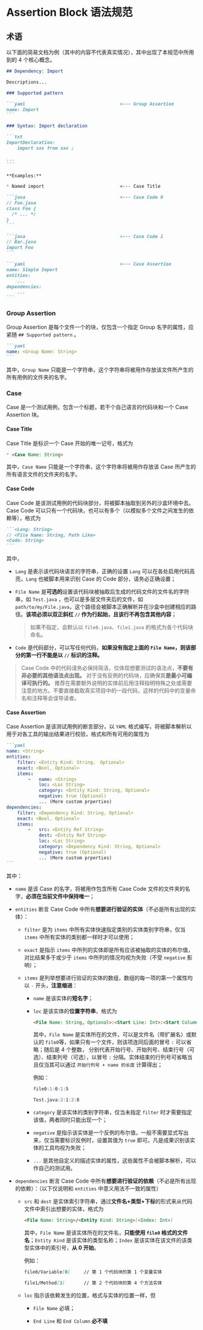 # Assertion Block 语法规范

## 术语

以下面的简易文档为例（其中的内容不代表真实情况），其中出现了本规范中所用到的 4 个核心概念。

~~~md
## Dependency: Import

Descriptions...

### Supported pattern

```yaml                                   <--- Group Assertion
name: Import
```

### Syntax: Import declaration

```txt
ImportDeclaration:
    import xxx from xxx ;

...
```

**Examples:**

* Named import                            <--- Case Title

```java                                   <--- Case Code 0
// Foo.java
class Foo {
  /* ... */
}
```

```java                                   <--- Case Code 1
// Bar.java
import Foo
```

```yaml                                   <--- Case Assertion
name: Simple Import
entities:
    ...
dependencies:
    ...
```
~~~

### Group Assertion

Group Assertion 是每个文件一个的块，仅包含一个指定 Group 名字的属性，应紧随 `## Supported pattern` 。

~~~md
```yaml
name: <Group Name: String>
```
~~~

其中，`Group Name` 只能是一个字符串，这个字符串将被用作存放该文件所产生的所有用例的文件夹的名字。

### Case

Case 是一个测试用例，包含一个标题，若干个自己语言的代码块和一个 Case Assertion 块。

#### Case Title

Case Title 是标识一个 Case 开始的唯一记号，格式为

~~~md
* <Case Name: String>
~~~

其中，`Case Name` 只能是一个字符串，这个字符串将被用作存放该 Case 所产生的所有语言文件的文件夹的名字。

#### Case Code

Case Code 是该测试用例的代码块部分，将被脚本抽取到另外的沙盒环境中去。Case Code 可以只有一个代码块，也可以有多个（以模拟多个文件之间发生的依赖等），格式为

~~~md
```<Lang: String>
// <File Name: String, Path Like>
<Code: String>
```
~~~

其中，
* `Lang` 是表示该代码块语言的字符串，正确的设置 `Lang` 可以在各处启用代码高亮，`Lang` 也被脚本用来识别 Case 的 Code 部分，请务必正确设置；

* `File Name` 是**可选的**设置该代码块被抽取后生成的代码文件的文件名的字符串，如 `Test.java` ，也可以是多层文件夹后的文件，如 `path/to/my/File.java`，这个路径会被脚本正确解析并在沙盒中创建相应的路径。**该项必须以双正斜杠 `//` 作为行起始，且该行不再包含其他内容**；
  > 如果不指定，会默认以 `file0.java`、`file1.java` 的格式为各个代码块命名。

* `Code` 是代码部分，可以写任何代码，**如果没有指定上面的 `File Name`，则该部分的第一行不能是以 `//` 标识的注释。**

> Case Code 中的代码请务必保持简洁，仅体现想要测试的语法点，**不要有非必要的其他语法点出现。** 对于没有反例的代码块，应确保其**是最小可编译可执行的。** 推荐在需要额外说明的实体前后用注释指明特殊之处或需要注意的地方。不要直接截取真实项目中的一段代码，这样的代码中的变量命名和注释等会误导读者。

#### Case Assertion

Case Assertion 是该测试用例的断言部分，以 `YAML` 格式编写，将被脚本解析以用于对各工具的输出结果进行校验，格式和所有可用的属性为

~~~md
```yaml
name: <String>
entities:
    filter: <Entity Kind: String， Optional>
    exact: <Bool, Optional>
    items:
        -   name: <String>
            loc: <Loc String>
            category: <Entity Kind: String, Optional>
            negative: true (Optional)
            ... (More custom prperties)
dependencies:
    filter: <Dependency Kind: String, Optional>
    exact: <Bool, Optional>
    items:
        -   src: <Entity Ref String>
            dest: <Entity Ref String>
            loc: <Loc String>
            category: <Dependency Kind: String, Optional>
            negative: true (Optional)
            ... (More custom prperties)
```
~~~

其中：

* `name` 是该 Case 的名字，将被用作包含所有 Case Code 文件的文件夹的名字，**必须在当前文件中保持唯一**；

* `entities` 断言 Case Code 中所有**想要进行验证的实体**（不必是所有出现的实体）：

  + `filter` 是为 `items` 中所有实体快速指定类别的实体类别字符串，仅当 `items` 中所有实体的类别都一样时才可以使用；
  
  + `exact` 是指示 `items` 中所列的实体即是所有应该被抽取的实体的布尔值，对比结果多于或少于 `items` 中所列的情况均视为失败（不受 `negative` 影响）；

  + `items` 是列举想要进行验证的实体的数组，数组的每一项的第一个属性均以 `-` 开头，**注意缩进**：

    * `name` 是该实体的**短名字**；

    * `loc` 是该实体的**位置字符串**，格式为
      ```md
      <File Name: String, Optional>:<Start Line: Int>:<Start Column: Int>:<End Line: Int, Optional>:<End Column: Int, Optional>
      ```
      其中，`File Name` 是实体所在的文件，可以是文件名（带扩展名）或默认的 `file0`等，如果只有一个文件，则该项连同后面的冒号 `:` 可以省略；随后是 4 个整数， 分别代表开始行号、开始列号、结束行号（可选）、结束列号（可选），以冒号 `:` 分隔。实体结束的行列号可省略当且仅当其可以通过 `开始行列号 + name 的长度` 计算得出；

      例如：
      ```md
      file0:1:0:1:5
      ```
      ```md
      Test.java:2:1:2:8
      ```
    
    * `category` 是该实体的类别字符串，仅当未指定 `filter` 时才需要指定该值，两者同时只能出现一个；

    * `negative` 是指示该实体是一个反例的布尔值，一般不需要显式写出来，仅当需要标识反例时，设置其值为 `true` 即可。凡是成果识别该实体的工具均视为失败；

    * `...` 是其他自定义的描述实体的属性，这些属性不会被脚本解析，可以作自己的测试用。
  
* `dependencies` 断言 Case Code 中所有**想要进行验证的依赖**（不必是所有出现的依赖）：（以下仅说明和 `entities` 中意义用法不一致的属性）

  + `src` 和 `dest` 是实体索引字符串，通过**文件名+类型+下标**的形式来从代码文件中索引出想要的实体，格式为
    ```md
    <File Name: String>/<Entity Kind: String>[<Index: Int>]
    ```
    其中，`File Name` 是该实体所在的文件名，**只能使用 `file0` 格式的文件名**；`Entity Kind` 是该实体的类型名称；`Index` 是该实体在该文件的该类型实体中的索引号，**从 0 开始**。

    例如：
    ```md
    file0/Variable[0]     // 第 1 个代码块的第 1 个变量实体
    ```
    ```md
    file1/Method[3]       // 第 2 个代码块的第 4 个方法实体
    ```
  + `loc` 指示该依赖发生的位置，格式与实体的位置一样，但

    * `File Name` 必填；

    * `End Line` 和 `End Column` **必不填**

